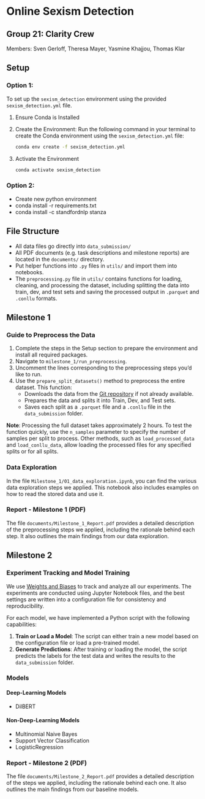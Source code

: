 # Online Sexism Detection

## Group 21: Clarity Crew

Members: Sven Gerloff, Theresa Mayer, Yasmine Khajjou, Thomas Klar

## Setup

### Option 1:

To set up the `sexism_detection` environment using the provided `sexism_detection.yml` file.

1. Ensure Conda is Installed

2. Create the Environment: Run the following command in your terminal to create the Conda environment using the `sexism_detection.yml` file:

   ```bash
   conda env create -f sexism_detection.yml

3. Activate the Environment

   ```bash
   conda activate sexism_detection

### Option 2:

- Create new python environment
- conda install -r requirements.txt
- conda install -c standfordnlp stanza

## File Structure

- All data files go directly into `data_submission/`
- All PDF documents (e.g. task descriptions and milestone reports) are located in the `documents/` directory.
- Put helper functions into `.py` files in `utils/` and import them into notebooks.
- The `preprocessing.py` file in `utils/` contains functions for loading, cleaning, and processing the dataset, including splitting the data into train, dev, and test sets and saving the processed output in `.parquet` and `.conllu` formats.

## Milestone 1

### Guide to Preprocess the Data

1. Complete the steps in the Setup section to prepare the environment and install all required packages.
2. Navigate to `milestone_1/run_preprocessing`.
3. Uncomment the lines corresponding to the preprocessing steps you’d like to run.
4. Use the `prepare_split_datasets()` method to preprocess the entire dataset. This function:
   - Downloads the data from the [Git repository](https://github.com/rewire-online/edos) if not already available.
   - Prepares the data and splits it into Train, Dev, and Test sets.
   - Saves each split as a `.parquet` file and a `.conllu` file in the `data_submission` folder.

**Note**: Processing the full dataset takes approximately 2 hours. To test the function quickly, use the `n_samples` parameter to specify the number of samples per split to process. Other methods, such as `load_processed_data` and `load_conllu_data`, allow loading the processed files for any specified splits or for all splits.

### Data Exploration

In the file `Milestone_1/01_data_exploration.ipynb`, you can find the various data exploration steps we applied. This notebook also includes examples on how to read the stored data and use it.

### Report - Milestone 1 (PDF)

The file `documents/Milestone_1_Report.pdf` provides a detailed description of the preprocessing steps we applied, including the rationale behind each step. It also outlines the main findings from our data exploration.

## Milestone 2

### Experiment Tracking and Model Training

We use [Weights and Biases](https://wandb.ai) to track and analyze all our experiments. The experiments are conducted using Jupyter Notebook files, and the best settings are written into a configuration file for consistency and reproducibility.

For each model, we have implemented a Python script with the following capabilities:

1. **Train or Load a Model**: The script can either train a new model based on the configuration file or load a pre-trained model.
2. **Generate Predictions**: After training or loading the model, the script predicts the labels for the test data and writes the results to the `data_submission` folder.

### Models

#### Deep-Learning Models

- DilBERT

#### Non-Deep-Learning Models

- Multinomial Naive Bayes
- Support Vector Classification
- LogisticRegression

### Report - Milestone 2 (PDF)

The file `documents/Milestone_2_Report.pdf` provides a detailed description of the steps we applied, including the rationale behind each one. It also outlines the main findings from our baseline models.


